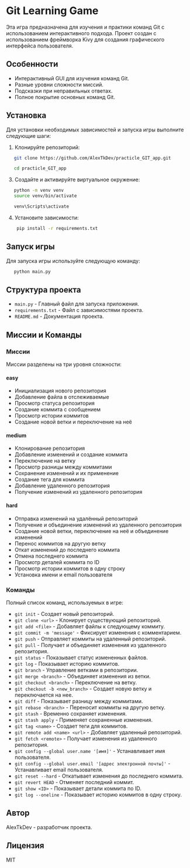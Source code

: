 # Git Learning Game

Эта игра предназначена для изучения и практики команд Git с использованием интерактивного подхода. Проект создан с использованием фреймворка Kivy для создания графического интерфейса пользователя.

## Особенности

- Интерактивный GUI для изучения команд Git.
- Разные уровни сложности миссий.
- Подсказки при неправильных ответах.
- Полное покрытие основных команд Git.

## Установка

Для установки необходимых зависимостей и запуска игры выполните следующие шаги:

   1. Клонируйте репозиторий:
```bash
   git clone https://github.com/AlexTkDev/practicle_GIT_app.git

   cd practicle_GIT_app
```

   3. Создайте и активируйте виртуальное окружение:
```bash
   python -m venv venv
   source venv/bin/activate

   venv\Scripts\activate
```

   4. Установите зависимости:
```bash
    pip install -r requirements.txt
```

## Запуск игры

Для запуска игры используйте следующую команду:
```bash   
   python main.py
```


## Структура проекта

- `main.py` - Главный файл для запуска приложения.
- `requirements.txt` - Файл с зависимостями проекта.
- `README.md` - Документация проекта.

## Миссии и Команды

### Миссии

Миссии разделены на три уровня сложности:

#### easy

- Инициализация нового репозитория
- Добавление файла в отслеживаемые
- Просмотр статуса репозитория
- Создание коммита с сообщением
- Просмотр истории коммитов
- Создание новой ветки и переключение на неё

#### medium

- Клонирование репозитория
- Добавление изменений и создание коммита
- Переключение на ветку
- Просмотр разницы между коммитами
- Сохранение изменений и их применение
- Создание тега для коммита
- Добавление удаленного репозитория
- Получение изменений из удаленного репозитория

#### hard

- Отправка изменений на удалённый репозиторий
- Получение и объединение изменений из удаленного репозитория
- Создание новой ветки, переключение на неё и объединение изменений
- Перенос коммитов на другую ветку
- Откат изменений до последнего коммита
- Отмена последнего коммита
- Просмотр деталей коммита по ID
- Просмотр истории коммитов в одну строку
- Установка имени и email пользователя

### Команды

Полный список команд, используемых в игре:

- `git init` - Создает новый репозиторий.
- `git clone <url>` - Клонирует существующий репозиторий.
- `git add <file>` - Добавляет файлы к следующему коммиту.
- `git commit -m 'message'` - Фиксирует изменения с комментарием.
- `git push` - Отправляет коммиты на удаленный репозиторий.
- `git pull` - Получает и объединяет изменения из удаленного репозитория.
- `git status` - Показывает статус измененных файлов.
- `git log` - Показывает историю коммитов.
- `git branch` - Управление ветками в репозитории.
- `git merge <branch>` - Объединяет изменения из ветки.
- `git checkout <branch>` - Переключение на ветку.
- `git checkout -b <new_branch>` - Создает новую ветку и переключается на нее.
- `git diff` - Показывает разницу между коммитами.
- `git rebase <branch>` - Переносит коммиты на другую ветку.
- `git stash` - Временно сохраняет изменения.
- `git stash apply` - Применяет сохраненные изменения.
- `git tag <name>` - Создает теги для коммитов.
- `git remote add <name> <url>` - Добавляет удаленный репозиторий.
- `git fetch <remote>` - Получает изменения из удаленного репозитория.
- `git config --global user.name '[имя]'` - Устанавливает имя пользователя.
- `git config --global user.email '[адрес электронной почты]'` - Устанавливает email пользователя.
- `git reset --hard` - Откатывает изменения до последнего коммита.
- `git revert HEAD` - Отменяет последний коммит.
- `git show <ID>` - Показывает детали коммита по ID.
- `git log --oneline` - Показывает историю коммитов в одну строку.

## Автор

AlexTkDev - разработчик проекта.

## Лицензия

MIT
